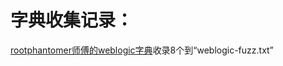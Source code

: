# 字典收集记录：
[rootphantomer师傅的weblogic字典](https://github.com/rootphantomer/Blasting_dictionary/blob/master/weblogic%E9%BB%98%E8%AE%A4%E5%AF%86%E7%A0%81%E5%88%97%E8%A1%A8.txt)收录8个到“weblogic-fuzz.txt”
